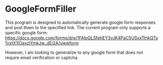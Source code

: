 # GoogleFormFiller

This program is designed to automatically generate google form responses and post them to the specified link. The current program only supports a specific google form: https://docs.google.com/forms/d/e/1FAIpQLSfehEY3vJK4PaC5USxxTthkQTs1yxtX1IOaxzlYmkJw_dEi2A/viewform

However, I am looking to generalize to any google form that does not require email verification or captcha.
